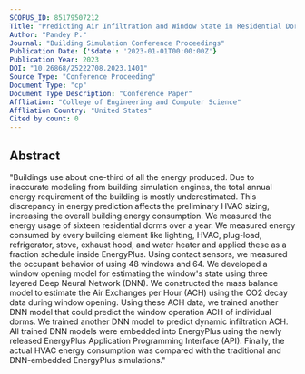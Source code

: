 ```yaml
---
SCOPUS_ID: 85179507212
Title: "Predicting Air Infiltration and Window State in Residential Dorms using Deep Neural Networks Coupled with EnergyPlus"
Author: "Pandey P."
Journal: "Building Simulation Conference Proceedings"
Publication Date: {'$date': '2023-01-01T00:00:00Z'}
Publication Year: 2023
DOI: "10.26868/25222708.2023.1401"
Source Type: "Conference Proceeding"
Document Type: "cp"
Document Type Description: "Conference Paper"
Affliation: "College of Engineering and Computer Science"
Affliation Country: "United States"
Cited by count: 0
---
```


## Abstract
"Buildings use about one-third of all the energy produced. Due to inaccurate modeling from building simulation engines, the total annual energy requirement of the building is mostly underestimated. This discrepancy in energy prediction affects the preliminary HVAC sizing, increasing the overall building energy consumption. We measured the energy usage of sixteen residential dorms over a year. We measured energy consumed by every building element like lighting, HVAC, plug-load, refrigerator, stove, exhaust hood, and water heater and applied these as a fraction schedule inside EnergyPlus. Using contact sensors, we measured the occupant behavior of using 48 windows and 64. We developed a window opening model for estimating the window's state using three layered Deep Neural Network (DNN). We constructed the mass balance model to estimate the Air Exchanges per Hour (ACH) using the CO2 decay data during window opening. Using these ACH data, we trained another DNN model that could predict the window operation ACH of individual dorms. We trained another DNN model to predict dynamic infiltration ACH. All trained DNN models were embedded into EnergyPlus using the newly released EnergyPlus Application Programming Interface (API). Finally, the actual HVAC energy consumption was compared with the traditional and DNN-embedded EnergyPlus simulations."
